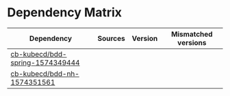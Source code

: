 # Dependency Matrix

Dependency | Sources | Version | Mismatched versions
---------- | ------- | ------- | -------------------
[cb-kubecd/bdd-spring-1574349444](https://github.com/cb-kubecd/bdd-spring-1574349444.git) |  | []() | 
[cb-kubecd/bdd-nh-1574351561](https://github.com/cb-kubecd/bdd-nh-1574351561.git) |  | []() | 
